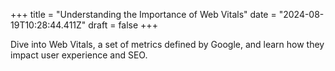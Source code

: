 +++
title = "Understanding the Importance of Web Vitals"
date = "2024-08-19T10:28:44.411Z"
draft = false
+++

  Dive into Web Vitals, a set of metrics defined by Google, and learn how they impact user experience and SEO.
        
